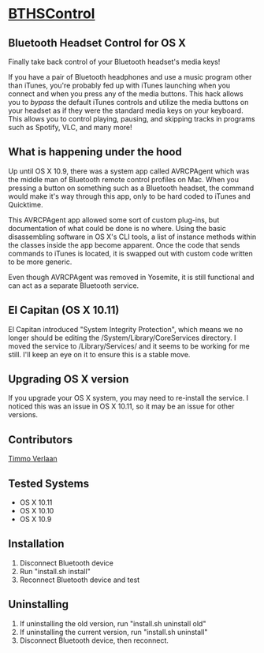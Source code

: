 # [BTHSControl](https://github.com/JamesFator/BTHSControl)
## Bluetooth Headset Control for OS X
Finally take back control of your Bluetooth headset's media keys!

If you have a pair of Bluetooth headphones and use a music program other
than iTunes, you're probably fed up with iTunes launching when you
connect and when you press any of the media buttons. This hack allows you
to *bypass* the default iTunes controls and utilize the media buttons
on your headset as if they were the standard media keys on your keyboard.
This allows you to control playing, pausing, and skipping tracks in
programs such as Spotify, VLC, and many more!


## What is happening under the hood

Up until OS X 10.9, there was a system app called AVRCPAgent which
was the middle man of Bluetooth remote control profiles on Mac.
When you pressing a button on something such as a Bluetooth headset,
the command would make it's way through this app, only to be hard
coded to iTunes and Quicktime.

This AVRCPAgent app allowed some sort of custom plug-ins, but
documentation of what could be done is no where. Using the basic
disassembling software in OS X's CLI tools, a list of instance methods
within the classes inside the app become apparent. Once the code that
sends commands to iTunes is located, it is swapped out with custom
code written to be more generic.

Even though AVRCPAgent was removed in Yosemite, it is still functional
and can act as a separate Bluetooth service.


## El Capitan (OS X 10.11)

El Capitan introduced "System Integrity Protection", which means we no
longer should be editing the /System/Library/CoreServices directory.
I moved the service to /Library/Services/ and it seems to be working
for me still. I'll keep an eye on it to ensure this is a stable move.


## Upgrading OS X version

If you upgrade your OS X system, you may need to re-install the
service. I noticed this was an issue in OS X 10.11, so it may be
an issue for other versions.


## Contributors

[Timmo Verlaan](https://github.com/tverlaan)


## Tested Systems

* OS X 10.11
* OS X 10.10
* OS X 10.9


## Installation

1. Disconnect Bluetooth device
2. Run "install.sh install"
3. Reconnect Bluetooth device and test


## Uninstalling

1. If uninstalling the old version, run "install.sh uninstall old"
2. If uninstalling the current version, run "install.sh uninstall"
3. Disconnect Bluetooth device, then reconnect.
